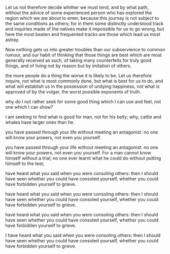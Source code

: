 Let us not therefore decide whither we must tend, and by what path, without the advice of some experienced person who has explored the region which we are about to enter, because this journey is not subject to the same conditions as others; for in them some distinctly understood track and inquiries made of the natives make it impossible for us to go wrong, but here the most beaten and frequented tracks are those which lead us most astray.


Now nothing gets us into greater troubles than our subservience to common rumour, and our habit of thinking that those things are best which are most generally received as such, of taking many counterfeits for truly good things, and of living not by reason but by imitation of others.


the more people do a thing the worse it is likely to be. Let us therefore inquire, not what is most commonly done, but what is best for us to do, and what will establish us in the possession of undying happiness, not what is approved of by the vulgar, the worst possible exponents of truth.


why do I not rather seek for some good thing which I can use and feel, not one which I can show?


I am seeking to find what is good for man, not for his belly; why, cattle and whales have larger ones than he.


you have passed through your life without meeting an antagonist: no one will know your powers, not even you yourself.


you have passed through your life without meeting an antagonist: no one will know your powers, not even you yourself. For a man cannot know himself without a trial; no one ever learnt what he could do without putting himself to the test;


have heard what you said when you were consoling others: then I should have seen whether you could have consoled yourself, whether you could have forbidden yourself to grieve.


have heard what you said when you were consoling others: then I should have seen whether you could have consoled yourself, whether you could have forbidden yourself to grieve.


have heard what you said when you were consoling others: then I should have seen whether you could have consoled yourself, whether you could have forbidden yourself to grieve.


I have heard what you said when you were consoling others: then I should have seen whether you could have consoled yourself, whether you could have forbidden yourself to grieve.


